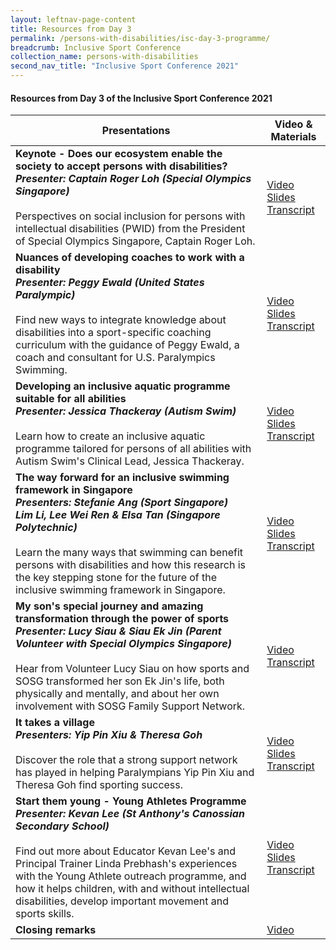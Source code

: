 ```yaml
---
layout: leftnav-page-content
title: Resources from Day 3
permalink: /persons-with-disabilities/isc-day-3-programme/
breadcrumb: Inclusive Sport Conference
collection_name: persons-with-disabilities
second_nav_title: "Inclusive Sport Conference 2021"
---
```


#### Resources from Day 3 of the Inclusive Sport Conference 2021


| Presentations | Video & Materials |
| ----          | --------------    |
**Keynote - Does our ecosystem enable the society to accept persons with disabilities?<br>*Presenter: Captain Roger Loh (Special Olympics Singapore)***<br><br>Perspectives on social inclusion for persons with intellectual disabilities (PWID) from the President of Special Olympics Singapore, Captain Roger Loh. | [Video](https://www.youtube.com/watch?v=QtLMx7eEMPE&list=PLq_iyD5SmqtazN6l183OEfECfJGIbRhh8&index=2)<br><a href="/misc/day3_slides_1.pdf">Slides</a><br><a href="/misc/day3_transcript_1.pdf">Transcript</a>
**Nuances of developing coaches to work with a disability<br>*Presenter: Peggy Ewald (United States Paralympic)***<br><br>Find new ways to integrate knowledge about disabilities into a sport-specific coaching curriculum with the guidance of Peggy Ewald, a coach and consultant for U.S. Paralympics Swimming. | [Video](https://www.youtube.com/watch?v=k3dKAJWXH2k&list=PLq_iyD5SmqtazN6l183OEfECfJGIbRhh8&index=1)<br><a href="/misc/day3_slides_2.pdf">Slides</a><br><a href="/misc/day3_transcript_2.pdf">Transcript</a>
**Developing an inclusive aquatic programme suitable for all abilities<br>*Presenter: Jessica Thackeray (Autism Swim)***<br><br>Learn how to create an inclusive aquatic programme tailored for persons of all abilities with Autism Swim's Clinical Lead, Jessica Thackeray. |[Video](https://www.youtube.com/watch?v=W9Q6kWYFsUo&list=PLq_iyD5SmqtazN6l183OEfECfJGIbRhh8&index=3)<br><a href="/misc/day3_slides_3.pdf">Slides</a><br><a href="/misc/day3_transcript_3.pdf">Transcript</a>
**The way forward for an inclusive swimming framework in Singapore<br>*Presenters: Stefanie Ang (Sport Singapore)<br>Lim Li, Lee Wei Ren & Elsa Tan (Singapore Polytechnic)***<br><br>Learn the many ways that swimming can benefit persons with disabilities and how this research is the key stepping stone for the future of the inclusive swimming framework in Singapore. | [Video](https://www.youtube.com/watch?v=Gsce8ebCuW4&list=PLq_iyD5SmqtazN6l183OEfECfJGIbRhh8&index=4)<br><a href="/misc/day3_slides_4.pdf">Slides</a><br><a href="/misc/day3_transcript_4.pdf">Transcript</a> 
**My son's special journey and amazing transformation through the power of sports<br>*Presenter: Lucy Siau & Siau Ek Jin (Parent Volunteer with Special Olympics Singapore)***<br><br>Hear from Volunteer Lucy Siau on how sports and SOSG transformed her son Ek Jin's life, both physically and mentally, and about her own involvement with SOSG Family Support Network. | [Video](https://www.youtube.com/watch?v=tcJdHdeGOHc&list=PLq_iyD5SmqtazN6l183OEfECfJGIbRhh8&index=5)<br><a href="/misc/day3_transcript_5.pdf">Transcript</a>
**It takes a village<br>*Presenters: Yip Pin Xiu & Theresa Goh***<br><br>Discover the role that a strong support network has played in helping Paralympians Yip Pin Xiu and Theresa Goh find sporting success. | [Video](https://www.youtube.com/watch?v=dHAcwfn_j3E&list=PLq_iyD5SmqtazN6l183OEfECfJGIbRhh8&index=5)<br><a href="/misc/day3_slides_6.pdf">Slides</a><br><a href="/misc/day3_transcript_6.pdf">Transcript</a>
**Start them young - Young Athletes Programme<br>*Presenter: Kevan Lee (St Anthony's Canossian Secondary School)***<br><br>Find out more about Educator Kevan Lee's and Principal Trainer Linda Prebhash's experiences with the Young Athlete outreach programme, and how it helps children, with and without intellectual disabilities, develop important movement and sports skills. | [Video](https://www.youtube.com/watch?v=Ih0iDgmIhfU&list=PLq_iyD5SmqtazN6l183OEfECfJGIbRhh8&index=6)<br><a href="/misc/day3_slides_7.pdf">Slides</a><br><a href="/misc/day3_transcript_7.pdf">Transcript</a> 
**Closing remarks** | [Video](https://www.youtube.com/watch?v=KmfXQcGj8MU&list=PLq_iyD5SmqtazN6l183OEfECfJGIbRhh8&index=8)
